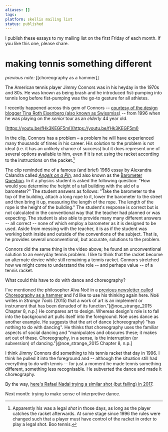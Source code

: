 ```yaml
---
aliases: []
tags: 
platform: skellis mailing list
status: published
---
```


I publish these essays to my mailing list on the first Friday of each month. If you like this one, please share.

# making tennis something different

_previous note:_ [[choreography as a hammer]]

The American tennis player Jimmy Connors was in his heyday in the 1970s and 80s. He was known as being brash and he introduced fist-pumping into tennis long before fist-pumping was the go-to gesture for all athletes.

I recently happened across this gem of Connors -- [courtesy of the design blogger Tina Roth Eisenberg (also known as Swissmiss)](https://www.swiss-miss.com/2021/08/link-pack-96.html) -- from 1996 when he was playing on the _senior_ tour as an _elderly_ 44 year old.

[https://youtu.be/fHk3KEGF5mI](https://youtu.be/fHk3KEGF5mI)

In the clip, Connors has a problem – a problem he will have experienced many thousands of times in his career. His solution to the problem is not ideal (i.e. it has an unlikely chance of success) but it does represent one of several options available to him, even if it is not using the racket according to the instructions on the packet.[^legal]

The clip reminded me of a famous (and brief) 1968 essay by Alexandra Calandra called [_Angels on a Pin_](https://web.pa.msu.edu/people/raman/FunPhysics/Parable.htm), and also known as the [Barometer Question](https://en.wikipedia.org/wiki/Barometer_question). In it a physics student is asked the following question: "How would you determine the height of a tall building with the aid of a barometer?" The student answers as follows: "Take the barometer to the top of the building, attach a long rope to it, lower the barometer to the street and then bring it up, measuring the length of the rope. The length of the rope is the height of the building." The student's response is correct but is not calculated in the conventional way that the teacher had planned or was expecting. The student is also able to provide many many different answers -- all correct -- none of which employ a barometer as it is designed to be used. Aside from messing with the teacher, it is as if the student was working both inside and outside of the conventions of the subject. That is, he provides several unconventional, but accurate, solutions to the problem.

Connors did the same thing in the video above; he found an unconventional solution to an everyday tennis problem. I like to think that the racket become an alternate device while still remaining a tennis racket. Connors stretched how we might come to understand the role -- and perhaps value -- of a tennis racket.  

What could this have to do with dance and choreography? 

I've mentioned the philosopher Alva Noë in a [previous newsletter called Choreography as a hammer](https://mailchi.mp/533ec5858e5b/tdkyqsgow4-4771458) and I'd like to use his thinking again here. Noë writes in _Strange Tools_ (2015) that a work of art is an implement or instrument that has been denuded of its function."[@noe_strange_2015 Chapter 8, n.p.] He compares art to design. Whereas design's role is to fall into the background art pulls itself into the foreground. Noë uses dance as another example. He suggests that the art of dance (choreography) "has nothing to do with dancing". He thinks that choreography uses the familiar aspects of social dancing and "manipulates and obscures these; it makes art out of these. Choreography, in a sense, is the interruption (or subversion) of dancing."[@noe_strange_2015 Chapter 8, n.p.]

I think Jimmy Connors did something to his tennis racket that day in 1996. I think he pulled it into the foreground and -- although the situation still had everything to do with tennis -- for just a moment he made tennis something different, something less recognisable. He subverted the dance and made it choreography.

By the way, [here's Rafael Nadal trying a similar shot (but failing) in 2017](https://youtu.be/5CQIqXsiyK4).
      
[^legal]: Apparently his was a legal _shot_ in those days, as long as the player catches the racket afterwards. At some stage since 1996 the rules were changed such that a player must have control of the racket in order to play a legal shot. Boo tennis.

Next month: trying to make sense of interpretive dance. 